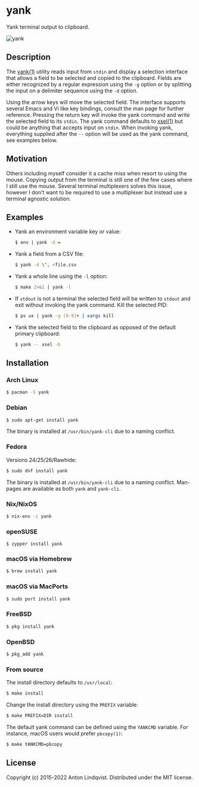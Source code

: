 # yank

Yank terminal output to clipboard.

![yank](https://raw.githubusercontent.com/mptre/yank/gh-pages/screencast.gif)

## Description

The
[yank(1)][yank]
utility reads input from `stdin` and display a selection interface that allows a
field to be selected and copied to the clipboard.
Fields are either recognized by a regular expression using the `-g` option or by
splitting the input on a delimiter sequence using the `-d` option.

Using the arrow keys will move the selected field.
The interface supports several Emacs and Vi like key bindings,
consult the man page for further reference.
Pressing the return key will invoke the yank command and write the selected
field to its `stdin`.
The yank command defaults to
[xsel(1)][xsel]
but could be anything that accepts input on `stdin`.
When invoking yank,
everything supplied after the `--` option will be used as the yank command,
see examples below.

## Motivation

Others including myself consider it a cache miss when resort to using the mouse.
Copying output from the terminal is still one of the few cases where I still use
the mouse.
Several terminal multiplexers solves this issue,
however I don't want to be required to use a multiplexer but instead use a
terminal agnostic solution.

## Examples

- Yank an environment variable key or value:

  ```sh
  $ env | yank -d =
  ```

- Yank a field from a CSV file:

  ```sh
  $ yank -d \", <file.csv
  ```

- Yank a whole line using the `-l` option:

  ```sh
  $ make 2>&1 | yank -l
  ```

- If `stdout` is not a terminal the selected field will be written to `stdout`
  and exit without invoking the yank command.
  Kill the selected PID:

  ```sh
  $ ps ux | yank -g [0-9]+ | xargs kill
  ```

- Yank the selected field to the clipboard as opposed of the default primary
  clipboard:

  ```sh
  $ yank -- xsel -b
  ```

## Installation

### Arch Linux

```sh
$ pacman -S yank
```

### Debian

```sh
$ sudo apt-get install yank
```

The binary is installed at `/usr/bin/yank-cli` due to a naming conflict.

### Fedora

Versions 24/25/26/Rawhide:

```sh
$ sudo dnf install yank
```

The binary is installed at `/usr/bin/yank-cli` due to a naming conflict.
Man-pages are available as both `yank` and `yank-cli`.

### Nix/NixOS

```sh
$ nix-env -i yank
```

### openSUSE

```
$ zypper install yank
```

### macOS via Homebrew

```sh
$ brew install yank
```

### macOS via MacPorts

```sh
$ sudo port install yank
```

### FreeBSD

```sh
$ pkg install yank
```

### OpenBSD

```sh
$ pkg_add yank
```

### From source

The install directory defaults to `/usr/local`:

```sh
$ make install
```

Change the install directory using the `PREFIX` variable:

```sh
$ make PREFIX=DIR install
```

The default yank command can be defined using the `YANKCMD` variable.
For instance,
macOS users would prefer `pbcopy(1)`:

```sh
$ make YANKCMD=pbcopy
```

## License

Copyright (c) 2015-2022 Anton Lindqvist.
Distributed under the MIT license.

[xsel]: http://www.vergenet.net/~conrad/software/xsel/
[yank]: https://www.basename.se/yank/
